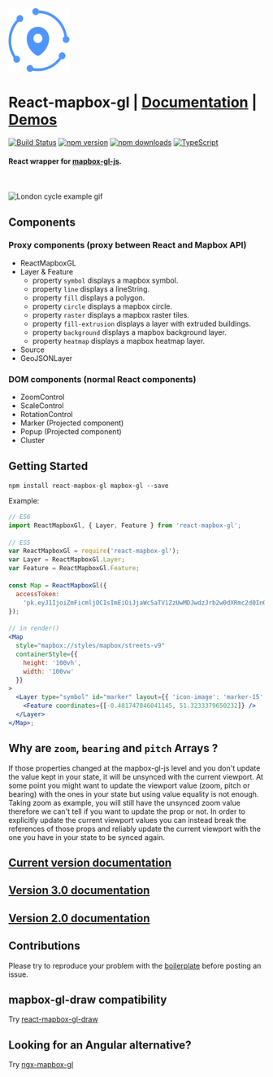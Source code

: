 ![Logo](/logo.png)

# React-mapbox-gl | [Documentation](docs/API.md) | [Demos](http://alex3165.github.io/react-mapbox-gl/demos)

[![Build Status](https://travis-ci.org/alex3165/react-mapbox-gl.svg?branch=master)](https://travis-ci.org/alex3165/react-mapbox-gl)
[![npm version](https://img.shields.io/npm/v/react-mapbox-gl.svg?style=flat)](https://www.npmjs.com/package/react-mapbox-gl)
[![npm downloads](https://img.shields.io/npm/dm/react-mapbox-gl.svg)](https://www.npmjs.com/package/react-mapbox-gl)
[![TypeScript](https://img.shields.io/badge/%3C%2F%3E-TypeScript-blue.svg)](https://github.com/microsoft/TypeScript)
<br/>

#### React wrapper for [mapbox-gl-js](https://www.mapbox.com/mapbox-gl-js/api/).

<br/><br/>
![London cycle example gif](docs/london-cycle-example.gif 'London cycle example gif')

## Components

### Proxy components (proxy between React and Mapbox API)

* ReactMapboxGL
* Layer & Feature
  * property `symbol` displays a mapbox symbol.
  * property `line` displays a lineString.
  * property `fill` displays a polygon.
  * property `circle` displays a mapbox circle.
  * property `raster` displays a mapbox raster tiles.
  * property `fill-extrusion` displays a layer with extruded buildings.
  * property `background` displays a mapbox background layer.
  * property `heatmap` displays a mapbox heatmap layer.
* Source
* GeoJSONLayer

### DOM components (normal React components)

* ZoomControl
* ScaleControl
* RotationControl
* Marker (Projected component)
* Popup (Projected component)
* Cluster

## Getting Started

```
npm install react-mapbox-gl mapbox-gl --save
```

Example:

```jsx
// ES6
import ReactMapboxGl, { Layer, Feature } from 'react-mapbox-gl';

// ES5
var ReactMapboxGl = require('react-mapbox-gl');
var Layer = ReactMapboxGl.Layer;
var Feature = ReactMapboxGl.Feature;

const Map = ReactMapboxGl({
  accessToken:
    'pk.eyJ1IjoiZmFicmljOCIsImEiOiJjaWc5aTV1ZzUwMDJwdzJrb2w0dXRmc2d0In0.p6GGlfyV-WksaDV_KdN27A'
});

// in render()
<Map
  style="mapbox://styles/mapbox/streets-v9"
  containerStyle={{
    height: '100vh',
    width: '100vw'
  }}
>
  <Layer type="symbol" id="marker" layout={{ 'icon-image': 'marker-15' }}>
    <Feature coordinates={[-0.481747846041145, 51.3233379650232]} />
  </Layer>
</Map>;
```

## Why are `zoom`, `bearing` and `pitch` Arrays ?

If those properties changed at the mapbox-gl-js level and you don't update the value kept in your state, it will be unsynced with the current viewport. At some point you might want to update the viewport value (zoom, pitch or bearing) with the ones in your state but using value equality is not enough. Taking zoom as example, you will still have the unsynced zoom value therefore we can't tell if you want to update the prop or not. In order to explicitly update the current viewport values you can instead break the references of those props and reliably update the current viewport with the one you have in your state to be synced again.

## [Current version documentation](docs/API.md)

## [Version 3.0 documentation](https://github.com/alex3165/react-mapbox-gl/blob/v3.9.2/docs/API.md)

## [Version 2.0 documentation](https://github.com/alex3165/react-mapbox-gl/blob/v2-archive/docs/API.md)

## Contributions

Please try to reproduce your problem with the [boilerplate](https://github.com/alex3165/react-mapbox-gl-debug) before posting an issue.

## mapbox-gl-draw compatibility

Try [react-mapbox-gl-draw](https://github.com/amaurymartiny/react-mapbox-gl-draw)

## Looking for an Angular alternative?

Try [ngx-mapbox-gl](https://github.com/Wykks/ngx-mapbox-gl)
